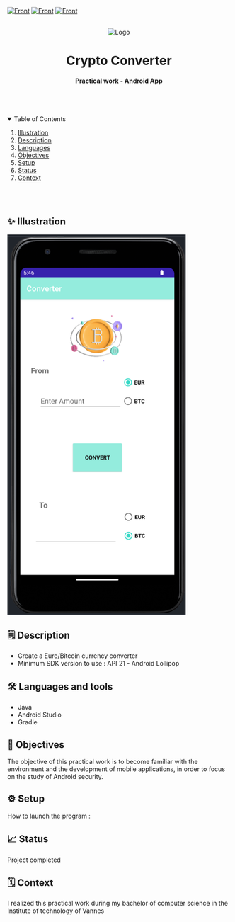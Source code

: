 [![Front](https://img.shields.io/badge/Formation-LicencePro-blue?style=flat)](https://)
[![Front](https://img.shields.io/badge/Context-WEBmobile-73EDAE?style=flat)](https://)
[![Front](https://img.shields.io/badge/Language-Java-DD448B?style=flat)](https://)




<br/>
<div align="center">
    <img src="btc.jpg" alt="Logo" width="20%">
    <br/>
    <h1 align="center">Crypto Converter</h1>
</div>
  <h4 align="center">
    Practical work - Android App
  </h4>
<br/>


<br/>
<br/>

<!-- TABLE OF CONTENTS -->
<details open="open">
  <summary>Table of Contents</summary>

  <ol>
    <li><a href="#illustration">Illustration</a></li>
    <li><a href="#description">Description</a></li>
    <li><a href="#languages">Languages</a></li>
    <li><a href="#objectives">Objectives</a></li>
    <li><a href="#setup">Setup</a></li>
    <li><a href="#status">Status</a></li>
    <li><a href="#context">Context</a></li>
  </ol>
</details>

<br>
<br>



## ✨ Illustration <a id="illustration"></a>
<img src="screenshot.png" alt="screenshot" width="80%">



## 🗒 Description <a id="description"></a>
- Create a Euro/Bitcoin currency converter
- Minimum SDK version to use : API 21 - Android Lollipop


## 🛠 Languages and tools<a id="languages"></a>
- Java
- Android Studio
- Gradle


## 🎯 Objectives <a id="objectives"></a>
The objective of this practical work is to become familiar with the environment and the development of mobile applications, in order to focus on the study of Android security.


## ⚙️ Setup <a id="setup"></a>
How to launch the program :



## 📈 Status <a id="status"></a>

Project completed


## 🗓 Context <a id="context"> </a>

I realized this practical work during my bachelor of computer science in the Institute of technology of Vannes

